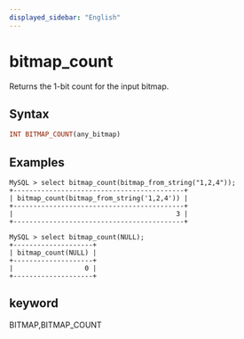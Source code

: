 ```yaml
---
displayed_sidebar: "English"
---
```


# bitmap_count



Returns the 1-bit count for the input bitmap.

## Syntax

```Haskell
INT BITMAP_COUNT(any_bitmap)
```

## Examples

```Plain Text
MySQL > select bitmap_count(bitmap_from_string("1,2,4"));
+-------------------------------------------+
| bitmap_count(bitmap_from_string('1,2,4')) |
+-------------------------------------------+
|                                         3 |
+-------------------------------------------+

MySQL > select bitmap_count(NULL);
+--------------------+
| bitmap_count(NULL) |
+--------------------+
|                  0 |
+--------------------+
```

## keyword

BITMAP,BITMAP_COUNT
